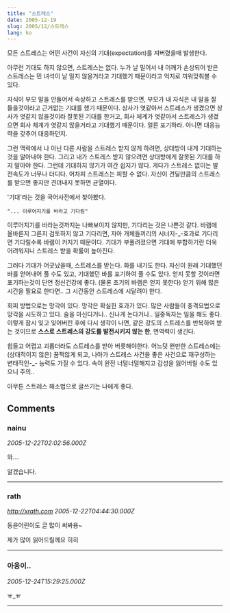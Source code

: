 ```yaml
---
title: "스트레스"
date: 2005-12-19
slug: 2005/12/스트레스
lang: ko
---
```


모든 스트레스는 어떤 사건이 자신의 기대(expectation)를 져버렸을때 발생한다.

아무런 기대도 하지 않으면, 스트레스는 없다.
누가 날 밀어서 내 어깨가 손상되어 받은 스트레스는 민 녀석이 날 밀지 않을거라고 기대했기 때문이라고 억지로 끼워맞춰볼 수 있다.

자식이 부모 말을 안들어서 속상하고 스트레스를 받으면, 부모가 내 자식은 내 말을 잘 들을것이라고 근거없는 기대를 했기 때문이다. 상사가 엿같아서 스트레스가 생겼으면 상사가 엿같지 않을것이라 잘못된 기대를 한거고, 회사 체계가 엿같아서 스트레스가 생겼으면 회사 체계가 엿같지 않을거라고 기대했기 때문이다. 얼른 포기하라. 아니면 대응능력을 갖추어 대응하던지.

그런 맥락에서 나 아닌 다른 사람을 스트레스 받지 않게 하려면, 상대방이 내게 기대하는 것을 알아내야 한다. 그리고 내가 스트레스 받지 않으려면 상대방에게 잘못된 기대를 하지 말아야 한다. 
그런데 기대하지 않기가 여간 쉽지가 않다. 게다가 스트레스 없이는 발전속도가 너무나 더디다. 어차피 스트레스는 피할 수 없다. 자신이 견딜만큼의 스트레스를 받으면 좋지만 견뎌내지 못하면 균열이다.

'기대'라는 것을 국어사전에서 찾아봤다. 

    "... 이루어지기를 바라고 기다림" 

이루어지기를 바라는것까지는 나빠보이지 않지만, 기다리는 것은 나쁜것 같다. 바램에 올바른지 그른지 검토하지 않고 기다리면, 자아 개체들끼리의 시너지-_-효과로 기다리면 기다릴수록 바램이 커지기 때문이다. 기대가 부풀려졌으면 기대에 부합하기란 더욱 어려워지니 스트레스 받을 확률이 높아진다.

그러다 기대가 어긋났을때, 스트레스를 받는다. 화를 내기도 한다. 
자신이 원래 기대했던 바를 얻어내어 풀 수도 있고, 기대했던 바를 포기하여 풀 수도 있다.
얻지 못할 것이라면 포기하는것이 단연 정신건강에 좋다. (물론 초기의 바램은 얻지 못한다)
얻기 위해 많은 시간을 필요로 한다면.. 그 시간동안 스트레스에 시달려야 한다.

회피 방법으로는 망각이 있다. 망각은 확실한 효과가 있다.
많은 사람들이 충격요법으로 망각을 시도하고 있다. 술을 마신다거나.. 신나게 논다거나.. 일중독자는 일을 해도 좋다. 이렇게 잠시 잊고 잊어버린 후에 다시 생각이 나면, 같은 강도의 스트레스를 반복하여 받는 것이므로 **스스로 스트레스의 강도를 발전시키지 않는 한**, 면역력이 생긴다. 

힘들고 어렵고 괴롭더라도 스트레스를 받아 버릇해야한다. 
어느덧 왠만한 스트레스에는 (상대적이지 않은) 꿈쩍않게 되고, 나아가 스트레스 사건을 좋은 사건으로 재구성하는 변태적인-_- 능력도 가질 수 있다. 속이 완전 너덜너덜해지고 감성을 잃어버릴 수도 있으니 주의..

아무튼 스트레스 해소법으로 글쓰기는 나에게 좋다.

## Comments

### nainu
*2005-12-22T02:02:56.000Z*

와....

알겠습니다.

---

### rath
*http://xrath.com*
*2005-12-22T04:44:30.000Z*

동윤어린이도 글 많이 써봐용~

제가 많이 읽어드릴께요 히히

---

### 아웅이..
*2005-12-24T15:29:25.000Z*

ㅠ_ㅠ

---

